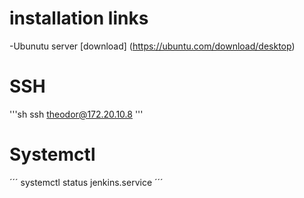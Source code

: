 # installation links
-Ubunutu server [download] (https://ubuntu.com/download/desktop)

# SSH
'''sh
ssh theodor@172.20.10.8
'''

# Systemctl 
´´´
systemctl status jenkins.service
´´´